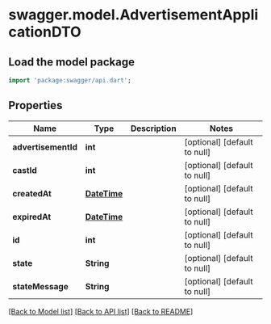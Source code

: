 # swagger.model.AdvertisementApplicationDTO

## Load the model package
```dart
import 'package:swagger/api.dart';
```

## Properties
Name | Type | Description | Notes
------------ | ------------- | ------------- | -------------
**advertisementId** | **int** |  | [optional] [default to null]
**castId** | **int** |  | [optional] [default to null]
**createdAt** | [**DateTime**](DateTime.md) |  | [optional] [default to null]
**expiredAt** | [**DateTime**](DateTime.md) |  | [optional] [default to null]
**id** | **int** |  | [optional] [default to null]
**state** | **String** |  | [optional] [default to null]
**stateMessage** | **String** |  | [optional] [default to null]

[[Back to Model list]](../README.md#documentation-for-models) [[Back to API list]](../README.md#documentation-for-api-endpoints) [[Back to README]](../README.md)


